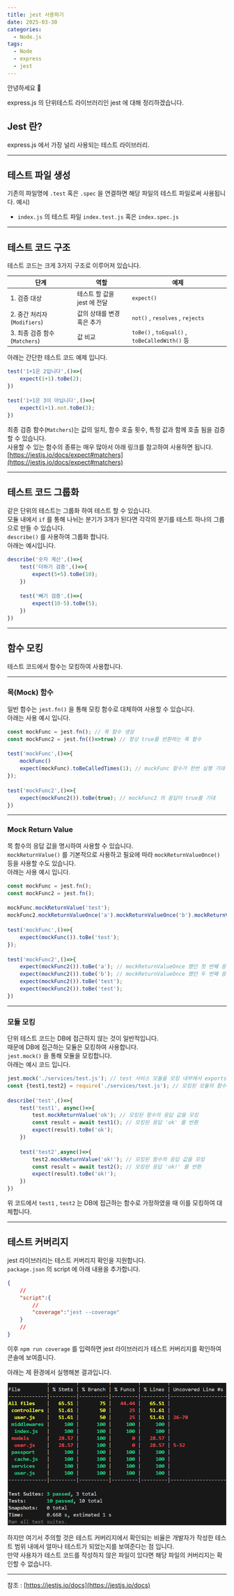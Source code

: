 ```yaml
---
title: jest 사용하기
date: 2025-03-30
categories:
  - Node.js
tags:
  - Node
  - express
  - jest
---
```

안녕하세요 🐸

express.js 의 단위테스트 라이브러리인 jest 에 대해 정리하겠습니다.  

## Jest 란?
express.js 에서 가장 널리 사용되는 테스트 라이브러리.  

---
## 테스트 파일 생성
기존의 파일명에 `.test` 혹은 `.spec` 을 연결하면 해당 파일의 테스트 파일로써 사용됩니다.  예시)  
- `index.js` 의 테스트 파일 `index.test.js` 혹은 `index.spec.js`  

---
## 테스트 코드 구조

테스트 코드는 크게 3가지 구조로 이루어져 있습니다.  

| 단계                       | 역할                 | 예제                                            |
| ------------------------ | ------------------ | --------------------------------------------- |
| 1. 검증 대상                 | 테스트 할 값을 jest 에 전달 | `expect()`                                    |
| 2. 중간 처리자(`Modifiers`)   | 값의 상태를 변경 혹은 추가    | `not()` , `resolves` , `rejects`              |
| 3. 최종 검증 함수 (`Matchers`) | 값 비교               | `toBe()` , `toEqual()` , `toBeCalledWith()` 등 |
아래는 간단한 테스트 코드 예제 입니다.  

```javascript
test('1+1은 2입니다',()=>{
	expect(1+1).toBe(2);
})

test('1+1은 3이 아닙니다',()=>{
	expect(1+1).not.toBe(3);
})

```

최종 검증 함수(`Matchers`)는 값의 일치, 함수 호출 횟수, 특정 값과 함께 호출 됨을 검증할 수 있습니다.  
사용할 수 있는 함수의 종류는 매우 많아서 아래 링크를 참고하여 사용하면 됩니다.  
[https://jestjs.io/docs/expect#matchers](https://jestjs.io/docs/expect#matchers)  

---
## 테스트 코드 그룹화
같은 단위의 테스트는 그룹화 하여 테스트 할 수 있습니다.  
모듈 내에서 `if` 를 통해 나뉘는 분기가 3개가 된다면 각각의 분기를 테스트 하나의 그룹으로 만들 수 있습니다.  
`describe()` 를 사용하여 그룹화 합니다.  
아래는 예시입니다.  

```javascript
describe('숫자 계산',()=>{
	test('더하기 검증',()=>{
		expect(5+5).toBe(10);
	})

	test('빼기 검증',()=>{
		expect(10-5).toBe(5);
	})
})
```

---
## 함수 모킹
테스트 코드에서 함수는 모킹하여 사용합니다.  

---
### 목(Mock) 함수
일반 함수는 `jest.fn()` 을 통해 모킹 함수로 대체하여 사용할 수 있습니다.  
아래는 사용 예시 입니다.

```javascript
const mockFunc = jest.fn(); // 목 함수 생성
const mockFunc2 = jest.fn(()=>true) // 항상 true를 반환하는 목 함수

test('mockFunc',()=>{
	mockFunc()
	expect(mockFunc).toBeCalledTimes(1); // muckFunc 함수가 한번 실행 기대
});

test('mockFunc2',()=>{
	expect(mockFunc2()).toBe(true); // mockFunc2 의 응답이 true를 기대
})
```


---
### Mock Return Value
목 함수의 응답 값을 명시하여 사용할 수 있습니다.  
`mockReturnValue()` 를 기본적으로 사용하고 필요에 따라 `mockReturnValueOnce()` 등을 사용할 수도 있습니다.  
아래는 사용 예시 입니다.

```javascript
const mockFunc = jest.fn();
const mockFunc2 = jest.fn();

mockFunc.mockReturnValue('test');
mockFunc2.mockReturnValueOnce('a').mockReturnValueOnce('b').mockReturnValue('test'); // mockReturnValueOnce 는 한번 반환되고 끝

test('mockFunc',()=>{
	expect(mockFunc()).toBe('test');
});

test('mockFunc2',()=>{
	expect(mockFunc2()).toBe('a'); // mockReturnValueOnce 했던 첫 번째 응답
	expect(mockFunc2()).toBe('b'); // mockReturnValueOnce 했던 두 번째 응답
	expect(mockFunc2()).toBe('test');
	expect(mockFunc2()).toBe('test');
})
```

---
### 모듈 모킹
단위 테스트 코드는 DB에 접근하지 않는 것이 일반적입니다.  
때문에 DB에 접근하는 모듈은 모킹하여 사용합니다.  
`jest.mock()` 을 통해 모듈을 모킹합니다.  
아래는 예시 코드 입니다.  

```javascript
jest.mock('./services/test.js'); // test 서비스 모듈을 모킹 내부에서 exports 한 함수도 모킹됨
const {test1,test2} = require('./services/test.js'); // 모킹된 모듈의 함수

describe('test',()=>{
	test('test1', async()=>{
		test.mockReturnValue('ok'); // 모킹된 함수의 응답 값을 모킹
		const result = await test1(); // 모킹된 응답 'ok' 를 반환
		expect(result).toBe('ok');
	})

	test('test2',async()=>{
		test2.mockReturnValue('ok!'); // 모킹된 함수의 응답 값을 모킹
		const result = await test2(); // 모킹된 응답 'ok!' 를 반환
		expect(result).toBe('ok!');
	})
})

```

위 코드에서 `test1` , `test2` 는 DB에 접근하는 함수로 가정하였을 때 이를 모킹하여 대체합니다.  

---
## 테스트 커버리지
jest 라이브러리는 테스트 커버리지 확인을 지원합니다.  
`package.json` 의 script 에 아래 내용을 추가합니다.  

```json
{
	//
	"script":{
		//
		"coverage":"jest --coverage"
	}
	//
}
```

이후 `npm run coverage` 를 입력하면 jest 라이브러리가 테스트 커버리지를 확인하여 콘솔에 보여줍니다.  

아래는 제 환경에서 실행해본 결과입니다.  

![](/assets/img/screenshot/Pasted%20image%2020250330211101.png)  

하지만 여기서 주의할 것은 테스트 커버리지에서 확인되는 비율은 개발자가 작성한 테스트 범위 내에서 얼마나 테스트가 되었는지를 보여준다는 점 입니다.  
만약 사용자가 테스트 코드를 작성하지 않은 파일이 있다면 해당 파일의 커버리지는 확인할 수 없습니다.  


---
참조 : [https://jestjs.io/docs](https://jestjs.io/docs)  